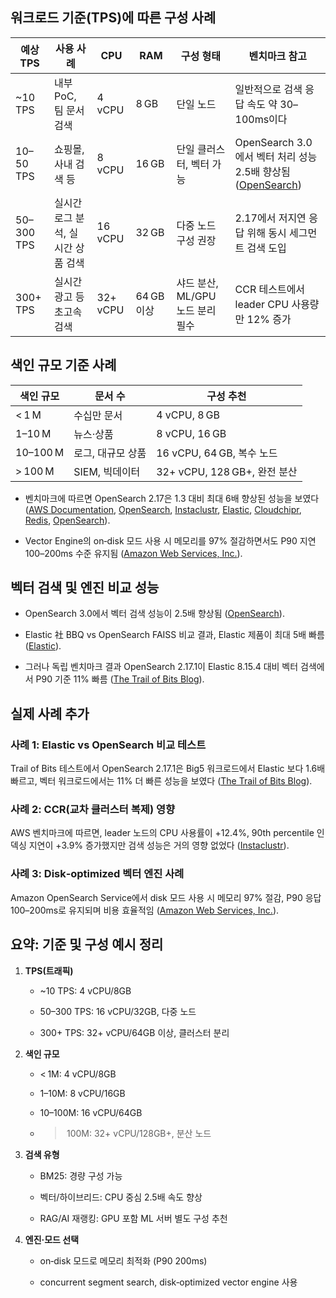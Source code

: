 ## 워크로드 기준(TPS)에 따른 구성 사례

|예상 TPS|사용 사례|CPU|RAM|구성 형태|벤치마크 참고|
|---|---|---|---|---|---|
|~10 TPS|내부 PoC, 팀 문서 검색|4 vCPU|8 GB|단일 노드|일반적으로 검색 응답 속도 약 30–100ms이다|
|10–50 TPS|쇼핑몰, 사내 검색 등|8 vCPU|16 GB|단일 클러스터, 벡터 가능|OpenSearch 3.0에서 벡터 처리 성능 2.5배 향상됨 ([OpenSearch](https://opensearch.org/blog/opensearch-project-update-performance-progress-in-opensearch-3-0/?utm_source=chatgpt.com "OpenSearch Project update: Performance progress in OpenSearch 3.0"))|
|50–300 TPS|실시간 로그 분석, 실시간 상품 검색|16 vCPU|32 GB|다중 노드 구성 권장|2.17에서 저지연 응답 위해 동시 세그먼트 검색 도입|
|300+ TPS|실시간 광고 등 초고속 검색|32+ vCPU|64 GB 이상|샤드 분산, ML/GPU 노드 분리 필수|CCR 테스트에서 leader CPU 사용량만 12% 증가|


## 색인 규모 기준 사례

|색인 규모|문서 수|구성 추천|
|---|---|---|
|< 1 M|수십만 문서|4 vCPU, 8 GB|
|1–10 M|뉴스·상품|8 vCPU, 16 GB|
|10–100 M|로그, 대규모 상품|16 vCPU, 64 GB, 복수 노드|
|> 100 M|SIEM, 빅데이터|32+ vCPU, 128 GB+, 완전 분산|

- 벤치마크에 따르면 OpenSearch 2.17은 1.3 대비 최대 6배 향상된 성능을 보였다 ([AWS Documentation](https://docs.aws.amazon.com/opensearch-service/latest/developerguide/bp-instances.html?utm_source=chatgpt.com "Choosing instance types and testing - Amazon OpenSearch Service"), [OpenSearch](https://opensearch.org/blog/opensearch-project-update-performance-progress-in-opensearch-3-0/?utm_source=chatgpt.com "OpenSearch Project update: Performance progress in OpenSearch 3.0"), [Instaclustr](https://www.instaclustr.com/blog/opensearch-performance-benchmarking/?utm_source=chatgpt.com "OpenSearch® performance benchmarking for CCR - Instaclustr"), [Elastic](https://www.elastic.co/search-labs/blog/elasticsearch-opensearch-vector-search-performance-comparison?utm_source=chatgpt.com "Elasticsearch vs. OpenSearch: Vector Search Performance ..."), [Cloudchipr](https://cloudchipr.com/blog/aws-opensearch?utm_source=chatgpt.com "AWS OpenSearch Deep Dive: Architecture, Pricing, and Best Practices"), [Redis](https://redis.io/blog/benchmarking-results-for-vector-databases/?utm_source=chatgpt.com "Benchmarking results for vector databases | Redis"), [OpenSearch](https://opensearch.org/blog/opensearch-performance-2-17/?utm_source=chatgpt.com "A look at performance progress through version 2.17 - OpenSearch")).
    
- Vector Engine의 on‑disk 모드 사용 시 메모리를 97% 절감하면서도 P90 지연 100–200ms 수준 유지됨 ([Amazon Web Services, Inc.](https://aws.amazon.com/blogs/big-data/opensearch-vector-engine-is-now-disk-optimized-for-low-cost-accurate-vector-search/?utm_source=chatgpt.com "OpenSearch Vector Engine is now disk-optimized for low cost ... - AWS")).
    


## 벡터 검색 및 엔진 비교 성능

- OpenSearch 3.0에서 벡터 검색 성능이 2.5배 향상됨 ([OpenSearch](https://opensearch.org/blog/opensearch-project-update-performance-progress-in-opensearch-3-0/?utm_source=chatgpt.com "OpenSearch Project update: Performance progress in OpenSearch 3.0")).
    
- Elastic 社 BBQ vs OpenSearch FAISS 비교 결과, Elastic 제품이 최대 5배 빠름 ([Elastic](https://www.elastic.co/search-labs/blog/elasticsearch-bbq-vs-opensearch-faiss?utm_source=chatgpt.com "Elasticsearch BBQ vs. OpenSearch FAISS: Vector search ...")).
    
- 그러나 독립 벤치마크 결과 OpenSearch 2.17.1이 Elastic 8.15.4 대비 벡터 검색에서 P90 기준 11% 빠름 ([The Trail of Bits Blog](https://blog.trailofbits.com/2025/03/06/benchmarking-opensearch-and-elasticsearch/?utm_source=chatgpt.com "Benchmarking OpenSearch and Elasticsearch - The Trail of Bits Blog")).

## 실제 사례 추가

### 사례 1: Elastic vs OpenSearch 비교 테스트

Trail of Bits 테스트에서 OpenSearch 2.17.1은 Big5 워크로드에서 Elastic 보다 1.6배 빠르고, 벡터 워크로드에서는 11% 더 빠른 성능을 보였다 ([The Trail of Bits Blog](https://blog.trailofbits.com/2025/03/06/benchmarking-opensearch-and-elasticsearch/?utm_source=chatgpt.com "Benchmarking OpenSearch and Elasticsearch - The Trail of Bits Blog")).

### 사례 2: CCR(교차 클러스터 복제) 영향

AWS 벤치마크에 따르면, leader 노드의 CPU 사용률이 +12.4%, 90th percentile 인덱싱 지연이 +3.9% 증가했지만 검색 성능은 거의 영향 없었다 ([Instaclustr](https://www.instaclustr.com/blog/opensearch-performance-benchmarking/?utm_source=chatgpt.com "OpenSearch® performance benchmarking for CCR - Instaclustr")).

### 사례 3: Disk‑optimized 벡터 엔진 사례

Amazon OpenSearch Service에서 disk 모드 사용 시 메모리 97% 절감, P90 응답 100–200ms로 유지되며 비용 효율적임 ([Amazon Web Services, Inc.](https://aws.amazon.com/blogs/big-data/opensearch-vector-engine-is-now-disk-optimized-for-low-cost-accurate-vector-search/?utm_source=chatgpt.com "OpenSearch Vector Engine is now disk-optimized for low cost ... - AWS")).


## 요약: 기준 및 구성 예시 정리

1. **TPS(트래픽)**
    
    - ~10 TPS: 4 vCPU/8GB
        
    - 50–300 TPS: 16 vCPU/32GB, 다중 노드
        
    - 300+ TPS: 32+ vCPU/64GB 이상, 클러스터 분리
        
2. **색인 규모**
    
    - < 1M: 4 vCPU/8GB
        
    - 1–10M: 8 vCPU/16GB
        
    - 10–100M: 16 vCPU/64GB
        
    - >  100M: 32+ vCPU/128GB+, 분산 노드
        
3. **검색 유형**
    
    - BM25: 경량 구성 가능
        
    - 벡터/하이브리드: CPU 중심 2.5배 속도 향상
        
    - RAG/AI 재랭킹: GPU 포함 ML 서버 별도 구성 추천
        
4. **엔진·모드 선택**
    
    - on‑disk 모드로 메모리 최적화 (P90 200ms)
        
    - concurrent segment search, disk‑optimized vector engine 사용